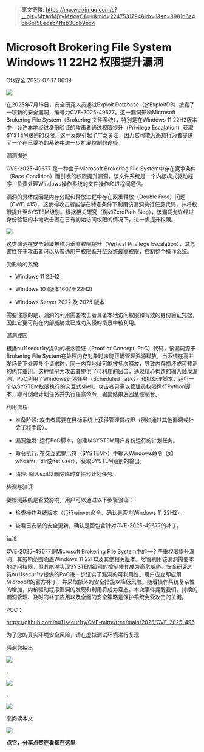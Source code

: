 > **原文链接**: https://mp.weixin.qq.com/s?__biz=MzAxMjYyMzkwOA==&mid=2247531794&idx=1&sn=8981d6a46b6b158edab4ffeb30db9bc4

#  Microsoft Brokering File System Windows 11 22H2 权限提升漏洞  
 Ots安全   2025-07-17 06:19  
  
![](https://mmbiz.qpic.cn/mmbiz_gif/bL2iaicTYdZn7gtxSFZlfuCW6AdQib8Q1onbR0U2h9icP1eRO6wH0AcyJmqZ7USD0uOYncCYIH7ZEE8IicAOPxyb9IA/640?wx_fmt=gif "")  
  
在2025年7月16日，安全研究人员通过Exploit Database（@ExploitDB）披露了一项新的安全漏洞，编号为CVE-2025-49677。这一漏洞影响Microsoft Brokering File System（Brokering 文件系统），特别是在Windows 11 22H2版本中，允许本地经过身份验证的攻击者通过权限提升（Privilege Escalation）获取SYSTEM级别的权限。这一发现引起了广泛关注，因为它可能为恶意行为者提供了一个在已妥协的系统中进一步扩展控制的途径。  
  
漏洞描述  
  
CVE-2025-49677 是一种由于Microsoft Brokering File System中存在竞争条件（Race Condition）而引发的权限提升漏洞。该文件系统是一个内核模式驱动程序，负责处理Windows操作系统的文件操作和进程间通信。  
  
漏洞的具体成因是内存分配和释放过程中存在双重释放（Double Free）问题（CWE-415），这使得攻击者能够在特定条件下利用该漏洞执行任意代码，并将权限提升至SYSTEM级别。根据相关研究（例如ZeroPath Blog），该漏洞允许经过身份验证的本地攻击者在已有初始访问权限的情况下，进一步提升权限。  
  
![](https://mmbiz.qpic.cn/sz_mmbiz_png/rWGOWg48tadAbDQibLNibQ3hnDtciayfrzPnBDyeYLTb6JHgjIiaEO6PBbiaF7ZKmbAsLEakcEMfQAKgRdM82YicKwbg/640?wx_fmt=png&from=appmsg "")  
  
这类漏洞在安全领域被称为垂直权限提升（Vertical Privilege Escalation），其危害性在于攻击者可以从普通用户权限跃升至系统最高权限，控制整个操作系统。  
  
受影响的系统  
- Windows 11 22H2  
  
- Windows 10 (版本1607至22H2)  
  
- Windows Server 2022 及 2025 版本  
  
需要注意的是，漏洞的利用需要攻击者具备本地访问权限和有效的身份验证凭据，因此它更可能在内部威胁或已成功入侵的场景中被利用。  
  
漏洞成因  
  
根据nu11secur1ty提供的概念验证（Proof of Concept, PoC）代码，该漏洞源于Brokering File System在处理内存对象时未能正确管理资源释放。当系统在高并发场景下处理多个请求时，同一内存地址可能被多次释放，导致内存损坏或可预测的内存重用。这种情况为攻击者提供了可利用的窗口，通过精心构造的输入触发漏洞。PoC利用了Windows计划任务（Scheduled Tasks）和批处理脚本，运行一个以SYSTEM权限执行的交互式shell。攻击者只需以管理员权限运行Python脚本，即可创建计划任务并执行任意命令，输出结果返回至控制台。  
  
利用流程  
- 准备阶段: 攻击者需要在目标系统上获得管理员权限（例如通过其他漏洞或社会工程手段）。  
  
- 漏洞触发: 运行PoC脚本，创建以SYSTEM用户身份运行的计划任务。  
  
- 命令执行: 在交互式提示符（SYSTEM>）中输入Windows命令（如whoami、dir或net user），获取SYSTEM级别的输出。  
  
- 清理: 输入exit以删除临时文件和计划任务。  
  
检测与验证  
  
要检测系统是否受影响，用户可以通过以下步骤验证：  
- 检查操作系统版本（运行winver命令，确认是否为Windows 11 22H2）。  
  
- 查看已安装的安全更新，确认是否包含针对CVE-2025-49677的补丁。  
  
结论  
  
CVE-2025-49677是Microsoft Brokering File System中的一个严重权限提升漏洞，其影响范围涵盖Windows 11 22H2及其他相关版本。尽管利用该漏洞需要本地访问权限，但其能够实现SYSTEM级别的控制使其成为高危威胁。安全研究人员nu11secur1ty提供的PoC进一步证实了漏洞的可利用性。用户应立即应用Microsoft的官方补丁，并采取额外的安全措施以降低风险。随着操作系统复杂性的增加，内核驱动程序漏洞的发现和利用将成为常态。本次事件提醒我们，持续的漏洞管理、及时的补丁应用以及全面的安全策略是保护系统免受攻击的关键。  
  
POC：  
  
https://github.com/nu11secur1ty/CVE-mitre/tree/main/2025/CVE-2025-496  
  
为了您的真实环境安全风险，请在虚拟测试环境进行复现  
  
  
  
感谢您抽出  
  
![](https://mmbiz.qpic.cn/mmbiz_gif/Ljib4So7yuWgdSBqOibtgiaYWjL4pkRXwycNnFvFYVgXoExRy0gqCkqvrAghf8KPXnwQaYq77HMsjcVka7kPcBDQw/640?wx_fmt=gif "")  
  
.  
  
![](https://mmbiz.qpic.cn/mmbiz_gif/Ljib4So7yuWgdSBqOibtgiaYWjL4pkRXwycd5KMTutPwNWA97H5MPISWXLTXp0ibK5LXCBAXX388gY0ibXhWOxoEKBA/640?wx_fmt=gif "")  
  
.  
  
![](https://mmbiz.qpic.cn/mmbiz_gif/Ljib4So7yuWgdSBqOibtgiaYWjL4pkRXwycU99fZEhvngeeAhFOvhTibttSplYbBpeeLZGgZt41El4icmrBibojkvLNw/640?wx_fmt=gif "")  
  
来阅读本文  
  
![](https://mmbiz.qpic.cn/mmbiz_gif/Ljib4So7yuWge7Mibiad1tV0iaF8zSD5gzicbxDmfZCEL7vuOevN97CwUoUM5MLeKWibWlibSMwbpJ28lVg1yj1rQflyQ/640?wx_fmt=gif "")  
  
**点它，分享点赞在看都在这里**  
  
